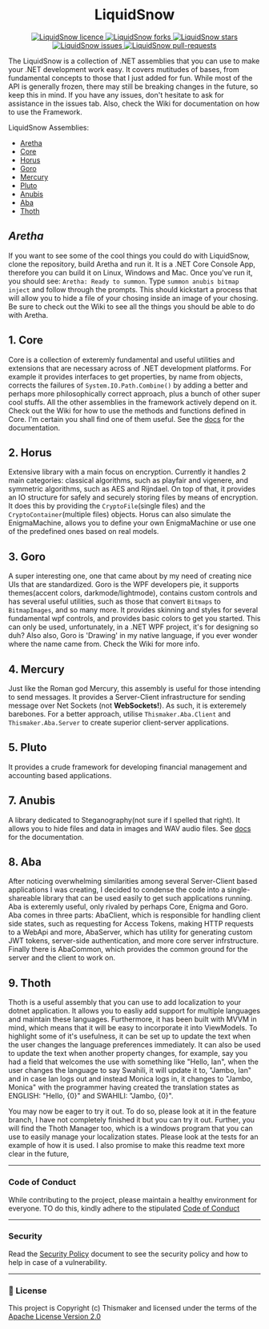 <h1 align="center">LiquidSnow</h1>


<p align="center">
    <a href="https://github.com/thismaker/LiquidSnow/blob/main/LICENSE" target="blank">
        <img src="https://img.shields.io/github/license/thismaker/LiquidSnow?style=flat-square" alt="LiquidSnow licence" />
    </a>
    <a href="https://github.com/thismaker/LiquidSnow/fork" target="blank">
        <img src="https://img.shields.io/github/forks/thismaker/LiquidSnow?style=flat-square" alt="LiquidSnow forks"/>
    </a>
    <a href="https://github.com/thismaker/LiquidSnow/stargazers" target="blank">
        <img src="https://img.shields.io/github/stars/thismaker/LiquidSnow?style=flat-square" alt="LiquidSnow stars"/>
    </a>
    <a href="https://github.com/thismaker/LiquidSnow/issues" target="blank">
        <img src="https://img.shields.io/github/issues/thismaker/LiquidSnow?style=flat-square" alt="LiquidSnow issues"/>
    </a>
    <a href="https://github.com/thismaker/LiquidSnow/pulls" target="blank">
        <img src="https://img.shields.io/github/issues-pr/thismaker/LiquidSnow?style=flat-square" alt="LiquidSnow pull-requests"/>
    </a>
</p>


The LiquidSnow is a collection of .NET assemblies that you can use to make your .NET development work easy. It covers mutitudes of bases, from fundamental concepts to those that I just added for fun. While most of the API is generally frozen, there may still be breaking changes in the future, so keep this in mind. If you have any issues, don't hesitate to ask for assistance in the issues tab. Also, check the Wiki for documentation on how to use the Framework.

LiquidSnow Assemblies:
 * [Aretha](#aretha)
 * [Core](#core)
 * [Horus](#horus)
 * [Goro](#goro)
 * [Mercury](#mercury)
 * [Pluto](#pluto)
 * [Anubis](#anubis)
 * [Aba](#aba)
 * [Thoth](#thoth)


<a id="aretha"></a>
## ___*Aretha*___
If you want to see some of the cool things you could do with LiquidSnow, clone the repository, build Aretha and run it. It is a .NET Core Console App, therefore you can build it on Linux, Windows and Mac. Once you've run it, you should see: `Aretha: Ready to summon`. Type `summon anubis bitmap inject` and follow through the prompts. This should kickstart a process that will allow you to hide a file of your chosing inside an image of your chosing. Be sure to check out the Wiki to see all the things you should be able to do with Aretha. 

<a id="core"></a>
## 1. Core
Core is a collection of exteremly fundamental and useful utilities and extensions that are necessary across of .NET development platforms. For example it provides interfaces to get properties, by name from objects, corrects the failures of `System.IO.Path.Combine()` by adding a better and perhaps more philosophically correct approach, plus a bunch of other super cool stuffs. All the other assemblies in the framework actively depend on it. Check out the Wiki for how to use the methods and functions defined in Core. I'm certain you shall find one of them useful. See the [docs](https://github.com/thismaker/LiquidSnow/blob/main/docs/Core/Core.md) for the documentation.

<a id="horus"></a>
## 2. Horus
Extensive library with a main focus on encryption. Currently it handles 2 main categories: classical algorithms, such as playfair and vigenere, and symmetric algorithms, such as AES and Rijndael. On top of that, it provides an IO structure for safely and securely storing files by means of encryption. It does this by providing the `CryptoFile`(single files) and the `CryptoContainer`(multiple files) objects. Horus can also simulate the EnigmaMachine, allows you to define your own EnigmaMachine or use one of the predefined ones based on real models.

<a id="goro"></a>
## 3. Goro
A super interesting one, one that came about by my need of creating nice UIs that are standardized. Goro is the WPF developers pie, it supports themes(accent colors, darkmode/lightmode), contains custom controls and has several useful utilities, such as those that convert `Bitmaps` to `BitmapImages`, and so many more. It provides skinning and styles for several fundamental wpf controls, and provides basic colors to get you started. This can only be used, unfortunately, in a .NET WPF project, it's for designing so duh? Also also, Goro is 'Drawing' in my native language, if you ever wonder where the name came from. Check the Wiki for more info.

<a id="mercury"></a>
## 4. Mercury
Just like the Roman god Mercury, this assembly is useful for those intending to send messages. It provides a Server-Client infrastructure for sending message over Net Sockets (not __WebSockets!__). As such, it is exteremely barebones. For a better approach, utilise `Thismaker.Aba.Client` and `Thismaker.Aba.Server` to create superior client-server applications.

<a id="pluto"></a>
## 5. Pluto
It provides a crude framework for developing financial management and accounting based applications.

<a id="anubis"></a>
## 7. Anubis
A library dedicated to Steganography(not sure if I spelled that right). It allows you to hide files and data in images and WAV  audio files. See [docs](https://github.com/thismaker/LiquidSnow/blob/main/docs/Anubis/Anubis.md) for the documentation.

<a id="aba"></a>
## 8. Aba
After noticing overwhelming similarities among several Server-Client based applications I was creating, I decided to condense the code into a single-shareable library that can be used easily to get such applications running. Aba is exteremly useful, only rivaled by perhaps Core, Enigma and Goro. Aba comes in three parts: AbaClient, which is responsible for handling client side states, such as requesting for Access Tokens, making HTTP requests to a WebApi and more, AbaServer, which has utility for generating custom JWT tokens, server-side authentication, and more core server infrstructure. Finally there is AbaCommon, which provides the common ground for the server and the client to work on.

<a id="thoth"><a/>
## 9. Thoth
Thoth is a useful assembly that you can use to add localization to your dotnet application. It allows you to easliy add support for multiple languages and maintain these languages. Furthermore, it has been built with MVVM in mind, which means that it will be easy to incorporate it into ViewModels. To highlight some of it's usefulness, it can be set up to update the text when the user changes the language preferences immediately. It can also be used to update the text when another property changes, for example, say you had a field that welcomes the use with something like "Hello, Ian", when the user changes the language to say Swahili, it will update it to, "Jambo, Ian" and in case Ian logs out and instead Monica logs in, it changes to "Jambo, Monica" with the programmer having created the translation states as ENGLISH: "Hello, {0}" and SWAHILI: "Jambo, {0}". 

You may now be eager to try it out. To do so, please look at it in the feature branch, I have not completely finished it but you can try it out. Further, you will find the Thoth Manager too, which is a windows program that you can use to easily manage your localization states. Please look at the tests for an example of how it is used. I also promise to make this readme text more clear in the future,

----

### Code of Conduct

While contributing to the project, please maintain a healthy environment for everyone. TO do this, kindly adhere to the stipulated [Code of Conduct](.github/CODE_OF_CONDUCT.md)


----

### Security
Read the [Security Policy](.github/SECURITY.md) document to see the security policy and how to help in case of a vulnerability.


----

### 📜 License

This project is Copyright (c) Thismaker and licensed under the terms of the [Apache License Version 2.0](http://www.apache.org/licenses/LICENSE-2.0)

